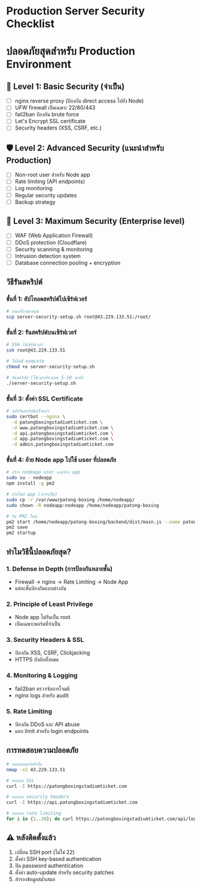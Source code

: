 # Production Server Security Checklist
# ปลอดภัยสุดสำหรับ Production Environment

## 🔐 Level 1: Basic Security (จำเป็น)
- [ ] nginx reverse proxy (ป้องกัน direct access ไปยัง Node)
- [ ] UFW firewall เปิดเฉพาะ 22/80/443
- [ ] fail2ban ป้องกัน brute force
- [ ] Let's Encrypt SSL certificate
- [ ] Security headers (XSS, CSRF, etc.)

## 🛡️ Level 2: Advanced Security (แนะนำสำหรับ Production)
- [ ] Non-root user สำหรับ Node app
- [ ] Rate limiting (API endpoints)
- [ ] Log monitoring
- [ ] Regular security updates
- [ ] Backup strategy

## 🚨 Level 3: Maximum Security (Enterprise level)
- [ ] WAF (Web Application Firewall)
- [ ] DDoS protection (Cloudflare)
- [ ] Security scanning & monitoring
- [ ] Intrusion detection system
- [ ] Database connection pooling + encryption

## วิธีรันสคริปต์

### ขั้นที่ 1: อัปโหลดสคริปต์ไปเซิร์ฟเวอร์
```bash
# บนเครื่องของคุณ
scp server-security-setup.sh root@43.229.133.51:/root/
```

### ขั้นที่ 2: รันสคริปต์บนเซิร์ฟเวอร์
```bash
# SSH ไปเซิร์ฟเวอร์
ssh root@43.229.133.51

# ให้สิทธิ์ execute
chmod +x server-security-setup.sh

# รันสคริปต์ (ใช้เวลาประมาณ 5-10 นาที)
./server-security-setup.sh
```

### ขั้นที่ 3: ตั้งค่า SSL Certificate
```bash
# หลังรันสคริปต์เสร็จแล้ว
sudo certbot --nginx \
  -d patongboxingstadiumticket.com \
  -d www.patongboxingstadiumticket.com \
  -d api.patongboxingstadiumticket.com \
  -d app.patongboxingstadiumticket.com \
  -d admin.patongboxingstadiumticket.com
```

### ขั้นที่ 4: ย้าย Node app ไปใช้ user ที่ปลอดภัย
```bash
# สร้าง nodeapp user และย้าย app
sudo su - nodeapp
npm install -g pm2

# ย้ายไฟล์ app (ถ้าจำเป็น)
sudo cp -r /var/www/patong-boxing /home/nodeapp/
sudo chown -R nodeapp:nodeapp /home/nodeapp/patong-boxing

# รัน PM2 ใหม่
pm2 start /home/nodeapp/patong-boxing/backend/dist/main.js --name patong-api
pm2 save
pm2 startup
```

## ทำไมวิธีนี้ปลอดภัยสุด?

### 1. **Defense in Depth** (การป้องกันหลายชั้น)
- Firewall → nginx → Rate Limiting → Node App
- แต่ละชั้นป้องกันแบบต่างกัน

### 2. **Principle of Least Privilege**
- Node app ไม่รันเป็น root
- เปิดเฉพาะพอร์ตที่จำเป็น

### 3. **Security Headers & SSL**
- ป้องกัน XSS, CSRF, Clickjacking
- HTTPS บังคับทั้งหมด

### 4. **Monitoring & Logging**
- fail2ban ตรวจจับการโจมตี
- nginx logs สำหรับ audit

### 5. **Rate Limiting**
- ป้องกัน DDoS และ API abuse
- แยก limit สำหรับ login endpoints

## การทดสอบความปลอดภัย

```bash
# ทดสอบพอร์ตที่เปิด
nmap -sS 43.229.133.51

# ทดสอบ SSL
curl -I https://patongboxingstadiumticket.com

# ทดสอบ security headers
curl -I https://api.patongboxingstadiumticket.com

# ทดสอบ rate limiting
for i in {1..20}; do curl https://patongboxingstadiumticket.com/api/login; done
```

## ⚠️ หลังติดตั้งแล้ว
1. เปลี่ยน SSH port (ไม่ใช่ 22)
2. ตั้งค่า SSH key-based authentication
3. ปิด password authentication
4. ตั้งค่า auto-update สำหรับ security patches
5. สำรองข้อมูลสม่ำเสมอ
